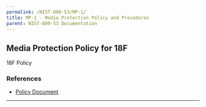 ```yaml
---
permalink: /NIST-800-53/MP-1/
title: MP-1 - Media Protection Policy and Procedures
parent: NIST-800-53 Documentation
---
```


## Media Protection Policy for 18F
18F Policy
### References

* [Policy Document](https://drive.google.com/drive/u/1/folders/0B6fPl5s12igNfnhnZWJqQVluNUxybWo5WVQwaHUwN29qRmVaQlczN0tpVUZEa25WZFdsTjg)

--------
